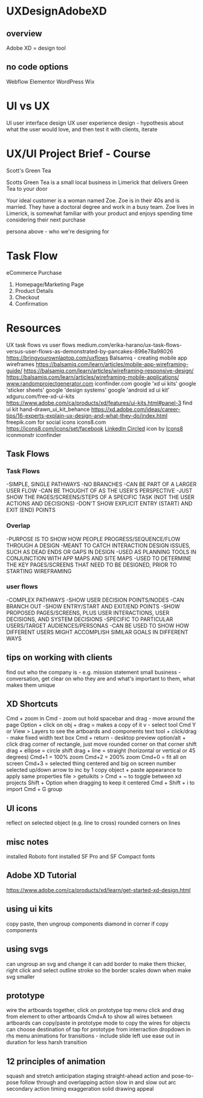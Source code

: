 # UXDesignAdobeXD

## overview
Adobe XD = design tool

## no code options
Webflow
Elementor
WordPress
Wix

# UI vs UX
UI user interface design
UX user experience design - hypothesis about what the user would love, and then test it with clients, iterate

#  UX/UI Project Brief - Course
Scott's Green Tea

Scotts Green Tea is a small local business in Limerick that delivers Green Tea to your door

Your ideal customer is a woman named Zoe. Zoe is in their 40s and is married. They have a 
doctoral degree and work in a busy team. Zoe lives in Limerick, is somewhat familiar with
your product and enjoys spending time considering their next purchase

persona above - who we're designing for

# Task Flow
eCommerce Purchase

1. Homepage/Marketing Page
2. Product Details
3. Checkout
4. Confirmation

# Resources
UX task flows vs user flows
medium.com/erika-harano/ux-task-flows-versus-user-flows-as-demonstrated-by-pancakes-896e78a98026
https://bringyourownlaptop.com/uxflows
Balsamiq - creating mobile app wireframes
https://balsamiq.com/learn/articles/mobile-app-wireframing-guide/
https://balsamiq.com/learn/articles/wireframing-responsive-design/
https://balsamiq.com/learn/articles/wireframing-mobile-applications/
www.randomprojectgenerator.com
iconfinder.com
google 'xd ui kits'
google 'sticker sheets'
google 'design systems'
google 'android xd ui kit'
xdguru.com/free-xd-ui-kits
https://www.adobe.com/ca/products/xd/features/ui-kits.html#panel-3
find ui kit hand-drawn_ui_kit_behance
https://xd.adobe.com/ideas/career-tips/16-experts-explain-ux-design-and-what-they-do/index.html
freepik.com for social icons
icons8.com
https://icons8.com/icons/set/facebook
<a target="_blank" href="https://icons8.com/icon/60444/linkedin-circled">LinkedIn Circled</a> icon by <a target="_blank" href="https://icons8.com">Icons8</a>
iconmonstr
iconfinder


## Task Flows

### Task Flows

-SIMPLE, SINGLE PATHWAYS
-NO BRANCHES
-CAN BE PART OF A LARGER USER FLOW
-CAN BE THOUGHT OF AS THE USER'S PERSPECTIVE
-JUST SHOW THE PAGES/SCREENS/STEPS OF A SPECIFIC TASK 
    (NOT THE USER ACTIONS AND DECISIONS)
-DON'T SHOW EXPLICIT ENTRY (START) AND EXIT (END) POINTS

### Overlap
-PURPOSE IS TO SHOW HOW PEOPLE PROGRESS/SEQUENCE/FLOW THROUGH A DESIGN
-MEANT TO CATCH INTERACTION DESIGN ISSUES, SUCH AS DEAD ENDS OR GAPS IN DESIGN
-USED AS PLANNING TOOLS IN CONJUNCTION WITH APP MAPS AND SITE MAPS
-USED TO DETERMINE THE KEY PAGES/SCREENS THAT NEED TO BE DESIGNED,
    PRIOR TO STARTING WIREFRAMING

### user flows
-COMPLEX PATHWAYS
-SHOW USER DECISION POINTS/NODES
-CAN BRANCH OUT
-SHOW ENTRY/START AND EXIT/END POINTS
-SHOW PROPOSED PAGES/SCREENS, PLUS USER INTERACTIONS, USER DECISIONS, AND SYSTEM DECISIONS
-SPECIFIC TO PARTICULAR USERS/TARGET AUDIENCES/PERSONAS
-CAN BE USED TO SHOW HOW DIFFERENT USERS MIGHT ACCOMPLISH SIMILAR GOALS IN DIFFERENT WAYS

## tips on working with clients
find out who the company is - e.g. mission statement
small business - conversation, get clear on who they are and what's important to them, what makes them unique

## XD Shortcuts
Cmd + zoom in
Cmd - zoom out
hold spacebar and drag - move around the page
Option + click on obj + drag = makes a copy of it 
v - select tool
Cmd Y or View > Layers to see the artboards and components
text tool + click/drag - make fixed width text box
Cmd + return - desktop preview
option/alt + click drag corner of rectangle, just move rounded corner on that corner
shift drag + ellipse = circle
shift drag + line = straight (horizontal or vertical or 45 degrees)
Cmd+1 = 100% zoom
Cmd+2 = 200% zoom
Cmd+0 = fit all on screen
Cmd+3 = selected thing centered and big on screen
number selected up/down arrow to inc by 1
copy object + paste appearance to apply same properties
file > getuikits > 
Cmd + ~ to toggle between xd projects
Shift + Option when dragging to keep it centered
Cmd + Shift + i to import
Cmd + G group

## UI icons
reflect on selected object (e.g. line to cross)
rounded corners on lines

## misc notes
installed Roboto font
installed SF Pro and SF Compact fonts

## Adobe XD Tutorial
https://www.adobe.com/ca/products/xd/learn/get-started-xd-design.html

## using ui kits
copy paste, then ungroup components
diamond in corner if copy components

## using svgs
can ungroup an svg and change it
can add border to make them thicker, 
right click and select outline stroke so the border scales down when make svg smaller

## prototype
wire the artboards together, click on prototype top menu
click and drag from element to other artboards
Cmd+A to show all wires between artboards
can copy/paste in prototype mode to copy the wires for objects
can choose destination of tap for prototype from interraction dropdown in rhs menu
animations for transitions - include slide left
use ease out in duration for less harsh transition

## 12 principles of animation
squash and stretch
anticipation
staging
straight-ahead action and pose-to-pose
follow through and overlapping action
slow in and slow out
arc
secondary action
timing
exaggeration
solid drawing
appeal
